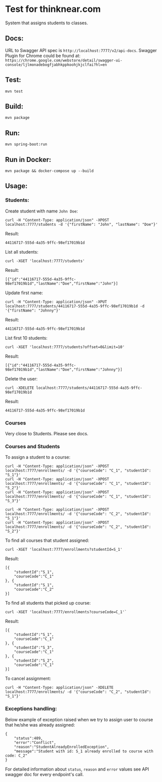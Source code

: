 # Test for thinknear.com
System that assigns students to classes.
## Docs: 
URL to Swagger API spec is `http://localhost:7777/v2/api-docs`.
Swagger Plugin for Chrome could be found at: `https://chrome.google.com/webstore/detail/swagger-ui-console/ljlmonadebogfjabhkppkoohjkjclfai?hl=en`

## Test:
`mvn test`
## Build:
`mvn package`
## Run:
`mvn spring-boot:run`
## Run in Docker:
`mvn package && docker-compose up --build`
## Usage:
### Students:
Create student with name `John Doe`:

    curl -H "Content-Type: application/json" -XPOST localhost:7777/students -d '{"firstName": "John", "lastName": "Doe"}'

Result:

    44116717-555d-4a35-9ffc-98ef17019b1d

List all students:

    curl -XGET 'localhost:7777/students'

Result:

    [{"id":"44116717-555d-4a35-9ffc-98ef17019b1d","lastName":"Doe","firstName":"John"}]

Update first name:

    curl -H "Content-Type: application/json" -XPUT localhost:7777/students/44116717-555d-4a35-9ffc-98ef17019b1d -d '{"firstName": "Johnny"}'

Result:

    44116717-555d-4a35-9ffc-98ef17019b1d

List first 10 students:

    curl -XGET 'localhost:7777/students?offset=0&limit=10'

Result:

    [{"id":"44116717-555d-4a35-9ffc-98ef17019b1d","lastName":"Doe","firstName":"Johnny"}]

Delete the user:	

    curl -XDELETE localhost:7777/students/44116717-555d-4a35-9ffc-98ef17019b1d

Result:

    44116717-555d-4a35-9ffc-98ef17019b1d

### Courses

Very close to Students. Please see docs.

### Courses and Students

To assign a student to a course:

    curl -H "Content-Type: application/json" -XPOST localhost:7777/enrollments/ -d '{"courseCode": "C_1", "studentId": "S_1"}'
    curl -H "Content-Type: application/json" -XPOST localhost:7777/enrollments/ -d '{"courseCode": "C_1", "studentId": "S_2"}'
    curl -H "Content-Type: application/json" -XPOST localhost:7777/enrollments/ -d '{"courseCode": "C_1", "studentId": "S_3"}'

    curl -H "Content-Type: application/json" -XPOST localhost:7777/enrollments/ -d '{"courseCode": "C_2", "studentId": "S_1"}'
    curl -H "Content-Type: application/json" -XPOST localhost:7777/enrollments/ -d '{"courseCode": "C_2", "studentId": "S_2"}'

To find all courses that student assigned: 

    curl -XGET 'localhost:7777/enrollments?studentId=S_1'

Result:

	[{
		"studentId":"S_1",
		"courseCode":"C_1"
	}, {
		"studentId":"S_1",
		"courseCode":"C_2"
	}]

To find all students that picked up course: 
	
	curl -XGET 'localhost:7777/enrollments?courseCode=C_1'`

Result:

	[{
		"studentId":"S_1",
		"courseCode":"C_1"
	}, {
		"studentId":"S_3",
		"courseCode":"C_1"
	}, {
		"studentId":"S_2",
		"courseCode":"C_1"
	}]

To cancel assignment: 
    
    curl -H "Content-Type: application/json" -XDELETE localhost:7777/enrollments/ -d '{"courseCode": "C_2", "studentId": "S_1"}'
	
### Exceptions handling: 
Below example  of  exception raised when we  try to assign user to  course that he/she was already assigned:

	{
		"status":409,
		"error":"Conflict",
		"reason":"StudentAlreadyEnrolledException",
		"message":"Student with id: S_1 already enrolled to course with code: C_2"
	}

For detailed information about `status`, `reason` and `error` values see API swagger doc for every endpoint's call. 
